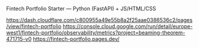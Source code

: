 Fintech Portfolio Starter — Python (FastAPI) + JS/HTML/CSS

https://dash.cloudflare.com/c800955a49e55b8a2f25aae0386536c2/pages/view/fintech-portfolio
https://console.cloud.google.com/run/detail/europe-west1/fintech-portfolio/observability/metrics?project=beaming-theorem-471715-v0
https://fintech-portfolio.pages.dev/
